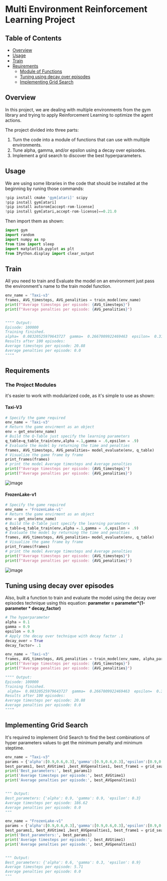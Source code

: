 # Multi Environment Reinforcement Learning Project

## Table of Contents
- [Overview](#Overview)
- [Usage](#Usage)
- [Train](#Train)
- [Reuirements](#Requirements)
	- [Module of Functions](#Module-of-Functions)
	- [Tuning using decay over episodes](#Tuning-using-decay-over-episodes)
	- [Implementing Grid Search](#Implementing-Grid-Search)

## Overview
In this project, we are dealing with multiple environments from the gym library and trying to apply Reinforcement Learning to optimize the agent actions.

The project divided into three parts:

1) Turn the code into a module of functions that can use with multiple environments.
2) Tune alpha, gamma, and/or epsilon using a decay over episodes.
3) Implement a grid search to discover the best hyperparameters.

## Usage
We are using some libraries in the code that should be installed at the beginning by runing those commands:
```python
!pip install cmake 'gym[atari]' scipy
!pip install gym[atari]
!pip install autorom[accept-rom-license]
!pip install gym[atari,accept-rom-license]==0.21.0
```
Then import them as shown:
```python
import gym
import random
import numpy as np
from time import sleep
import matplotlib.pyplot as plt
from IPython.display import clear_output
```

## Train
All you need to train and Evaluate the model on an environment just pass the environment's name to the train model function.
```python
env_name = 'Taxi-v3'
frames, AVG_timesteps, AVG_penalities = train_model(env_name)
print(f"Average timesteps per episode: {AVG_timesteps}")
print(f"Average penalties per episode: {AVG_penalities}")


"""" Output:
Episode: 100000
Training finished.
alpha=  0.08320525979643727  gamma=  0.2667009922469463  epsilon=  0.3104866231676667
Results after 100 episodes:
Average timesteps per episode: 20.88
Average penalties per episode: 0.0
""""
```


## Requirements
### The Project Modules
it's easier to work with modularized code, as it's simple to use as shown:
#### Taxi-V3
```python
# Specify the game required
env_name = 'Taxi-v3'
# Return the game envirment as an object
env = get_env(env_name)
# Build the Q-Table just specify the learning parameters
q_table=q_table_train(env,alpha =.1,gamma = .6,epsilon = .9)
# Evaluate the model by returning the time and penalties
frames, AVG_timesteps, AVG_penalities= model_evaluate(env, q_table)
# Visualize the game frame by frame
print_frames(frames)
# print the model Average timesteps and Average penalties
print(f"Average timesteps per episode: {AVG_timesteps}")
print(f"Average penalties per episode: {AVG_penalities}")
```
![image](https://drive.google.com/uc?export=view&id=1JbugSE2wC18DotytdMyA4Pmr1Q55OOSD)

#### FrozenLake-v1
```python
# Specify the game required
env_name = 'FrozenLake-v1'
# Return the game envirment as an object
env = get_env(env_name)
# Build the Q-Table just specify the learning parameters
q_table=q_table_train(env,alpha =.1,gamma = .6,epsilon = .9)
# Evaluate the model by returning the time and penalties
frames, AVG_timesteps, AVG_penalities= model_evaluate(env, q_table)
# Visualize the game frame by frame
print_frames(frames)
# print the model Average timesteps and Average penalties
print(f"Average timesteps per episode: {AVG_timesteps}")
print(f"Average penalties per episode: {AVG_penalities}")
```

![image](https://drive.google.com/uc?export=view&id=1Fm7yM5W32CfrSZSCvIGdqrAytuY4Ocpb)


## Tuning using decay over episodes
Also, built a function to train and evaluate the model using the decay over episodes technique using this equation: **parameter = parameter\*(1-parameter \* decay_factor)**
```Python
# The hyperparameter
alpha = 0.1
gamma = 0.9
epsilon = 0.9
# Apply the decay over technique with decay factor .1
decay_over = True
decay_factor= .1

env_name = 'Taxi-v3'
frames, AVG_timesteps, AVG_penalities = train_model(env_name, alpha_para = alpha, gamma_para =gamma, epsilon_para = epsilon,decay_over=decay_over,decay_factor=decay_factor)
print(f"Average timesteps per episode: {AVG_timesteps}")
print(f"Average penalties per episode: {AVG_penalities}")

"""" Output:
Episode: 100000
Training finished.
 alpha=  0.08320525979643727  gamma=  0.2667009922469463  epsilon=  0.3104866231676667
Results after 100 episodes:
Average timesteps per episode: 20.88
Average penalties per episode: 0.0
""""
```


## Implementing Grid Search
It's required to implement Grid Search to find the best combinations of hyper parameters values to get the minimum penalty and minimum steptime.
```python
env_name = "Taxi-v3"
params = {'alpha':[0.9,0.6,0.3],'gamma':[0.9,0.6,0.3],'epsilon':[0.9,0.6,0.3]} #[0.9,0.6,0.3]
best_params1, best_AVGtime1 ,best_AVGpenalties1, best_frame1 = grid_search(env_name=env_name,parameters=params,decay_over=False,decay_factor=.1)
print('Best_parameters:', best_params1)
print('Average timesteps per episode:', best_AVGtime1)
print('Average penalties per episode:', best_AVGpenalties1)


""" Output:
Best_parameters: {'alpha': 0.9, 'gamma': 0.9, 'epsilon': 0.3}
Average timesteps per episode: 186.62
Average penalties per episode: 0.0
"""

```

```python
env_name = "FrozenLake-v1"
params = {'alpha':[0.9,0.6,0.3],'gamma':[0.9,0.6,0.3],'epsilon':[0.9,0.6,0.3]} #[0.9,0.6,0.3]
best_params1, best_AVGtime1 ,best_AVGpenalties1, best_frame1 = grid_search(env_name=env_name,parameters=params,decay_over=False,decay_factor=.1)
print('Best_parameters:', best_params1)
print('Average timesteps per episode:', best_AVGtime1)
print('Average penalties per episode:', best_AVGpenalties1)


""" Output:
Best_parameters: {'alpha': 0.6, 'gamma': 0.3, 'epsilon': 0.9}
Average timesteps per episode: 5.71
Average penalties per episode: 0.0
"""

```
